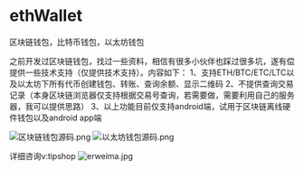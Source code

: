 # ethWallet
区块链钱包，比特币钱包，以太坊钱包


之前开发过区块链钱包，找过一些资料，相信有很多小伙伴也踩过很多坑，遂有偿提供一些技术支持（仅提供技术支持）。内容如下：
1、支持ETH/BTC/ETC/LTC以及以太坊下所有代币创建钱包、转账、查询余额、显示二维码
2、不提供查询交易记录（本身区块链浏览器仅支持根据交易号查询，若需要做，需要利用自己的服务器，我可以提供思路）
3、以上功能目前仅支持android端，试用于区块链离线硬件钱包以及android app端


![区块链钱包源码.png](https://upload-images.jianshu.io/upload_images/4472062-305b037582414478.png?imageMogr2/auto-orient/strip%7CimageView2/2/w/1240)
![以太坊钱包源码.png](https://upload-images.jianshu.io/upload_images/4472062-f90b914519b95469.png?imageMogr2/auto-orient/strip%7CimageView2/2/w/1240)

详细咨询v:tipshop
![erweima.jpg](https://upload-images.jianshu.io/upload_images/4472062-551ce76fb83e71e0.jpg?imageMogr2/auto-orient/strip%7CimageView2/2/w/1240)
